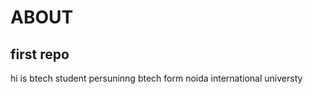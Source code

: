 <h1>ABOUT</h1>
<h2> first repo</h2>
<p>hi is btech student persuninng btech form noida international universty</p>

